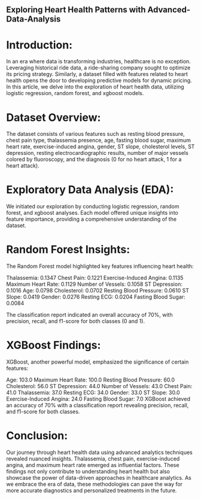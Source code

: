 ## Exploring Heart Health Patterns with Advanced-Data-Analysis

# Introduction:
In an era where data is transforming industries, healthcare is no exception. Leveraging historical ride data, a ride-sharing company sought to optimize its pricing strategy. Similarly, a dataset filled with features related to heart health opens the door to developing predictive models for dynamic pricing. In this article, we delve into the exploration of heart health data, utilizing logistic regression, random forest, and xgboost models.

# Dataset Overview:
The dataset consists of various features such as resting blood pressure, chest pain type, thalassemia presence, age, fasting blood sugar, maximum heart rate, exercise-induced angina, gender, ST slope, cholesterol levels, ST depression, resting electrocardiographic results, number of major vessels colored by fluoroscopy, and the diagnosis (0 for no heart attack, 1 for a heart attack).

# Exploratory Data Analysis (EDA):
We initiated our exploration by conducting logistic regression, random forest, and xgboost analyses. Each model offered unique insights into feature importance, providing a comprehensive understanding of the dataset.

# Random Forest Insights:
The Random Forest model highlighted key features influencing heart health:

Thalassemia: 0.1347
Chest Pain: 0.1221
Exercise-Induced Angina: 0.1135
Maximum Heart Rate: 0.1129
Number of Vessels: 0.1058
ST Depression: 0.1016
Age: 0.0798
Cholesterol: 0.0702
Resting Blood Pressure: 0.0610
ST Slope: 0.0419
Gender: 0.0276
Resting ECG: 0.0204
Fasting Blood Sugar: 0.0084

The classification report indicated an overall accuracy of 70%, with precision, recall, and f1-score for both classes (0 and 1).

# XGBoost Findings:
XGBoost, another powerful model, emphasized the significance of certain features:

Age: 103.0
Maximum Heart Rate: 100.0
Resting Blood Pressure: 60.0
Cholesterol: 56.0
ST Depression: 44.0
Number of Vessels: 43.0
Chest Pain: 41.0
Thalassemia: 37.0
Resting ECG: 34.0
Gender: 33.0
ST Slope: 30.0
Exercise-Induced Angina: 24.0
Fasting Blood Sugar: 7.0
XGBoost achieved an accuracy of 70% with a classification report revealing precision, recall, and f1-score for both classes.

# Conclusion:
Our journey through heart health data using advanced analytics techniques revealed nuanced insights. Thalassemia, chest pain, exercise-induced angina, and maximum heart rate emerged as influential factors. These findings not only contribute to understanding heart health but also showcase the power of data-driven approaches in healthcare analytics. As we embrace the era of data, these methodologies can pave the way for more accurate diagnostics and personalized treatments in the future.
